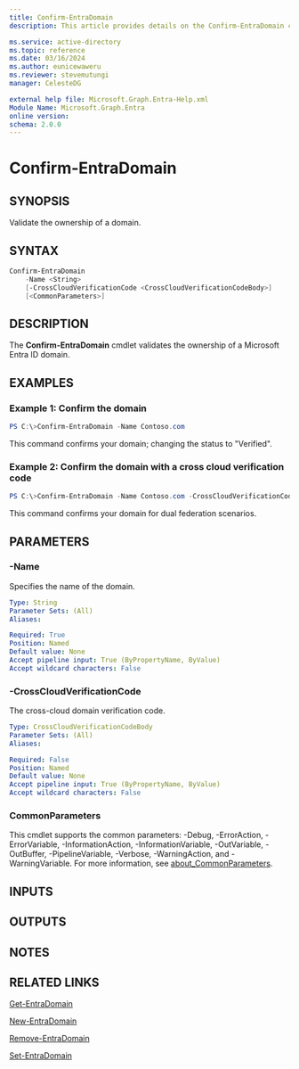 ```yaml
---
title: Confirm-EntraDomain
description: This article provides details on the Confirm-EntraDomain command.

ms.service: active-directory
ms.topic: reference
ms.date: 03/16/2024
ms.author: eunicewaweru
ms.reviewer: stevemutungi
manager: CelesteDG

external help file: Microsoft.Graph.Entra-Help.xml
Module Name: Microsoft.Graph.Entra
online version:
schema: 2.0.0
---
```


# Confirm-EntraDomain

## SYNOPSIS
Validate the ownership of a domain.

## SYNTAX

```powershell
Confirm-EntraDomain 
    -Name <String> 
    [-CrossCloudVerificationCode <CrossCloudVerificationCodeBody>]
    [<CommonParameters>]
```

## DESCRIPTION
The **Confirm-EntraDomain** cmdlet validates the ownership of a Microsoft Entra ID domain.

## EXAMPLES

### Example 1: Confirm the domain
```powershell
PS C:\>Confirm-EntraDomain -Name Contoso.com
```

This command confirms your domain; changing the status to "Verified".

### Example 2: Confirm the domain with a cross cloud verification code
```powershell
PS C:\>Confirm-EntraDomain -Name Contoso.com -CrossCloudVerificationCode ms84324896
```

This command confirms your domain for dual federation scenarios.

## PARAMETERS

### -Name
Specifies the name of the domain.

```yaml
Type: String
Parameter Sets: (All)
Aliases:

Required: True
Position: Named
Default value: None
Accept pipeline input: True (ByPropertyName, ByValue)
Accept wildcard characters: False
```

### -CrossCloudVerificationCode
The cross-cloud domain verification code.

```yaml
Type: CrossCloudVerificationCodeBody
Parameter Sets: (All)
Aliases:

Required: False
Position: Named
Default value: None
Accept pipeline input: True (ByPropertyName, ByValue)
Accept wildcard characters: False
```

### CommonParameters
This cmdlet supports the common parameters: -Debug, -ErrorAction, -ErrorVariable, -InformationAction, -InformationVariable, -OutVariable, -OutBuffer, -PipelineVariable, -Verbose, -WarningAction, and -WarningVariable. For more information, see [about_CommonParameters](http://go.microsoft.com/fwlink/?LinkID=113216).

## INPUTS

## OUTPUTS

## NOTES

## RELATED LINKS

[Get-EntraDomain](Get-EntraDomain.md)

[New-EntraDomain](New-EntraDomain.md)

[Remove-EntraDomain](Remove-EntraDomain.md)

[Set-EntraDomain](Set-EntraDomain.md)
